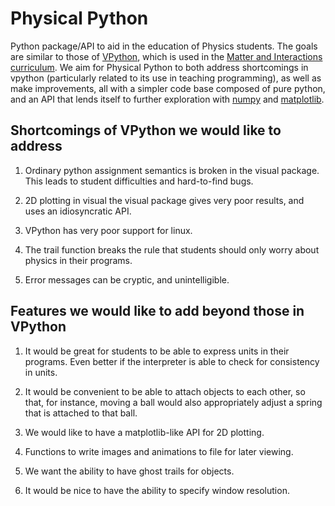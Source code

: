 Physical Python
===============

Python package/API to aid in the education of Physics students.  The
goals are similar to those of [VPython](http://vpython.org), which is
used in the [Matter and Interactions
curriculum](http://matterandinteractions.org).  We aim for Physical
Python to both address shortcomings in vpython (particularly related
to its use in teaching programming), as well as make improvements, all
with a simpler code base composed of pure python, and an API that
lends itself to further exploration with [numpy](http://numpy.org) and
[matplotlib](http://matplotlib.org).

Shortcomings of VPython we would like to address
------------------------------------------------

1. Ordinary python assignment semantics is broken in the visual
   package.  This leads to student difficulties and hard-to-find
   bugs.

2. 2D plotting in visual the visual package gives very poor results,
   and uses an idiosyncratic API.

3. VPython has very poor support for linux.

4. The trail function breaks the rule that students should only worry about
   physics in their programs.

5. Error messages can be cryptic, and unintelligible.

Features we would like to add beyond those in VPython
-----------------------------------------------------

1. It would be great for students to be able to express units in their
   programs.  Even better if the interpreter is able to check for
   consistency in units.

2. It would be convenient to be able to attach objects to each other,
   so that, for instance, moving a ball would also appropriately
   adjust a spring that is attached to that ball.

3. We would like to have a matplotlib-like API for 2D plotting.

4. Functions to write images and animations to file for later viewing.

5. We want the ability to have ghost trails for objects.

6. It would be nice to have the ability to specify window resolution.
